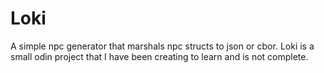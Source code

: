 # Loki
A simple npc generator that marshals npc structs to json or cbor. Loki is a small odin project that I have been creating to learn and is not complete. 
